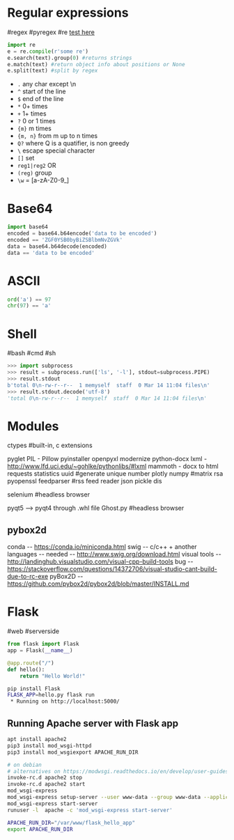 # Regular expressions
 #regex #pyregex #re
[test here](https://regex101.com/)
```python
import re
e = re.compile(r'some re')
e.search(text).group(0) #returns strings
e.match(text) #return object info about positions or None
e.split(text) #split by regex
```
- `.` any char except \n
- `^` start of the line
- `$` end of the line
- `*` 0+ times
- `+` 1+ times
- `?` 0 or 1 times
- `{m}` m times
- `{m, n}` from m up to n times
- `Q?` where Q is a quatifier, is non greedy
- `\` escape special character
- `[]` set
- `reg1|reg2` OR
- `(reg)` group
- `\w` = [a-zA-Z0-9_]

# Base64
```python
import base64
encoded = base64.b64encode('data to be encoded')
encoded == 'ZGF0YSB0byBiZSBlbmNvZGVk'
data = base64.b64decode(encoded)
data == 'data to be encoded'
```

# ASCII
```python
ord('a') == 97
chr(97) == 'a'
```

# Shell
 #bash #cmd #sh
```python
>>> import subprocess
>>> result = subprocess.run(['ls', '-l'], stdout=subprocess.PIPE)
>>> result.stdout
b'total 0\n-rw-r--r--  1 memyself  staff  0 Mar 14 11:04 files\n'
>>> result.stdout.decode('utf-8')
'total 0\n-rw-r--r--  1 memyself  staff  0 Mar 14 11:04 files\n'
```

# Modules
ctypes #built-in, c extensions

pyglet
PIL - Pillow
pyinstaller
openpyxl
modernize
python-docx
lxml - http://www.lfd.uci.edu/~gohlke/pythonlibs/#lxml
mammoth - docx to html
requests
statistics
uuid #generate unique number
plotly
numpy #matrix
rsa
pyopenssl
feedparser #rss feed reader
json
pickle
dis

selenium #headless browser

pyqt5 --> pyqt4 through .whl file
Ghost.py #headless browser

pybox2d
-------
conda -- https://conda.io/miniconda.html
swig -- c/c++ + another languages -- needed -- http://www.swig.org/download.html
visual tools -- http://landinghub.visualstudio.com/visual-cpp-build-tools
bug -- https://stackoverflow.com/questions/14372706/visual-studio-cant-build-due-to-rc-exe
pyBox2D -- https://github.com/pybox2d/pybox2d/blob/master/INSTALL.md

# Flask
 #web #serverside
```python
from flask import Flask
app = Flask(__name__)

@app.route("/")
def hello():
    return "Hello World!"
```
```sh
pip install Flask
FLASK_APP=hello.py flask run
 * Running on http://localhost:5000/
```

## Running Apache server with Flask app

```sh
apt install apache2
pip3 install mod_wsgi-httpd
pip3 install mod_wsgiexport APACHE_RUN_DIR

# on debian
# alternatives on https://modwsgi.readthedocs.io/en/develop/user-guides/quick-installation-guide.html#restart-apache-web-server
invoke-rc.d apache2 stop
invoke-rc.d apache2 start
mod_wsgi-express
mod_wsgi-express setup-server --user www-data --group www-data --application-type module  --entry-point /var/www/flask_hello_app/hello.py --port 80
mod_wsgi-express start-server
runuser -l  apache -c 'mod_wsgi-express start-server'

APACHE_RUN_DIR="/var/www/flask_hello_app"
export APACHE_RUN_DIR
```
